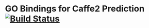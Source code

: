 # GO Bindings for Caffe2 Prediction [![Build Status](https://travis-ci.org/rai-project/go-caffe2.svg?branch=master)](https://travis-ci.org/rai-project/go-caffe2)
